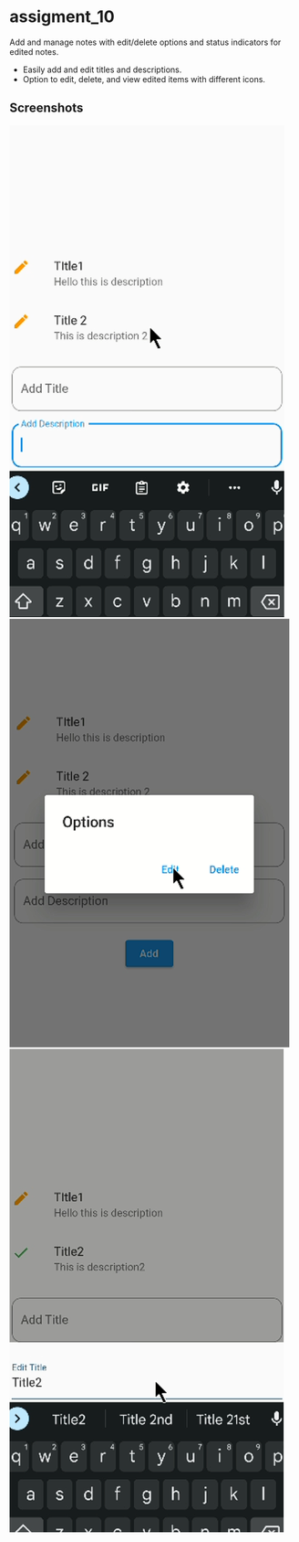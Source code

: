 # assigment_10

Add and manage notes with edit/delete options and status indicators for edited notes.

- Easily add and edit titles and descriptions.
- Option to edit, delete, and view edited items with different icons.

## Screenshots

![Screenshot of the application](images/ss1.png)
![Screenshot of the application](images/ss2.png)
![Screenshot of the application](images/ss3.png)
